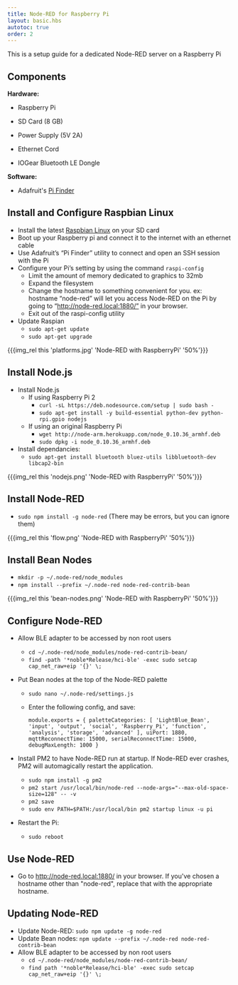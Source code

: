 ```yaml
---
title: Node-RED for Raspberry Pi
layout: basic.hbs
autotoc: true
order: 2
---
```


This is a setup guide for a dedicated Node-RED server on a Raspberry Pi

## Components

__Hardware:__ 

* Raspberry Pi

* SD Card (8 GB)

* Power Supply (5V 2A)

* Ethernet Cord

* IOGear Bluetooth LE Dongle

__Software:__ 

* Adafruit's <a href="https://github.com/adafruit/Adafruit-Pi-Finder">Pi Finder</a>

## Install and Configure Raspbian Linux

* Install the latest <a href="https://www.raspberrypi.org/documentation/installation/installing-images/">Raspbian Linux</a> on your SD card
* Boot up your Raspberry pi and connect it to the internet with an ethernet cable
* Use Adafruit’s “Pi Finder” utility to connect and open an SSH session with the Pi
* Configure your Pi’s setting by using the command `raspi-config`
    * Limit the amount of memory dedicated to graphics to 32mb
    * Expand the filesystem
    * Change the hostname to something convenient for you. ex: hostname “node-red” will let you access Node-RED on the Pi by going to “http://node-red.local:1880/” in your browser.
    * Exit out of the raspi-config utility
* Update Raspian
    * `sudo apt-get update`
    * `sudo apt-get upgrade`

{{{img_rel this 'platforms.jpg' 'Node-RED with RaspberryPi' '50%'}}}

## Install Node.js

* Install Node.js
    * If using Raspberry Pi 2 
        * `curl -sL https://deb.nodesource.com/setup | sudo bash -`
        * `sudo apt-get install -y build-essential python-dev python-rpi.gpio nodejs`
    * If using an original Raspberry Pi 
        * `wget http://node-arm.herokuapp.com/node_0.10.36_armhf.deb`
        * `sudo dpkg -i node_0.10.36_armhf.deb`
* Install dependancies:  
    * `sudo apt-get install bluetooth bluez-utils libbluetooth-dev libcap2-bin`

{{{img_rel this 'nodejs.png' 'Node-RED with RaspberryPi' '50%'}}}

## Install Node-RED

* `sudo npm install -g node-red` (There may be errors, but you can ignore them)

{{{img_rel this 'flow.png' 'Node-RED with RaspberryPi' '50%'}}}

## Install Bean Nodes

* `mkdir -p ~/.node-red/node_modules`
* `npm install --prefix ~/.node-red node-red-contrib-bean`

{{{img_rel this 'bean-nodes.png' 'Node-RED with RaspberryPi' '50%'}}}

## Configure Node-RED

* Allow BLE adapter to be accessed by non root users
    * `cd ~/.node-red/node_modules/node-red-contrib-bean/`
    * `find -path '*noble*Release/hci-ble' -exec sudo setcap cap_net_raw+eip '{}' \;`
* Put Bean nodes at the top of the Node-RED palette
    * `sudo nano ~/.node-red/settings.js`
    * Enter the following config, and save:

        `module.exports = {
        paletteCategories: [
        'LightBlue_Bean',
        'input',
        'output',
        'social',
        'Raspberry_Pi',
        'function',
        'analysis',
        'storage',
        'advanced'
        ],
        uiPort: 1880,
        mqttReconnectTime: 15000,
        serialReconnectTime: 15000,
        debugMaxLength: 1000
        }`

* Install PM2 to have Node-RED run at startup. If Node-RED ever crashes, PM2 will automagically restart the application.
    * `sudo npm install -g pm2`
    * `pm2 start /usr/local/bin/node-red --node-args="--max-old-space-size=128" -- -v`
    * `pm2 save`
    * `sudo env PATH=$PATH:/usr/local/bin pm2 startup linux -u pi`
* Restart the Pi: 
    * `sudo reboot`

## Use Node-RED

* Go to http://node-red.local:1880/ in your browser. If you've chosen a hostname other than "node-red", replace that with the appropriate hostname. 

## Updating Node-RED

* Update Node-RED: `sudo npm update -g node-red`
* Update Bean nodes: `npm update --prefix ~/.node-red node-red-contrib-bean`
* Allow BLE adapter to be accessed by non root users
    * `cd ~/.node-red/node_modules/node-red-contrib-bean/`
    * `find path '*noble*Release/hci-ble' -exec sudo setcap cap_net_raw+eip '{}' \;`

